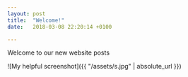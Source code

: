 ```yaml
---
layout: post
title:  "Welcome!"
date:   2018-03-08 22:20:14 +0100

---
```

Welcome to our new website posts


![My helpful screenshot]({{ "/assets/s.jpg" | absolute_url }})


[jekyll-docs]: https://jekyllrb.com/docs/home
[jekyll-gh]:   https://github.com/jekyll/jekyll
[jekyll-talk]: https://talk.jekyllrb.com/
